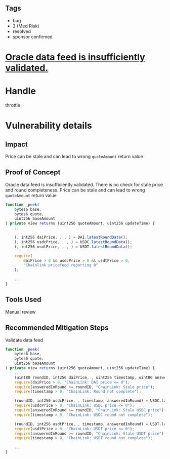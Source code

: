 ## Tags

- bug
- 2 (Med Risk)
- resolved
- sponsor confirmed

# [Oracle data feed is insufficiently validated.](https://github.com/code-423n4/2022-01-yield-findings/issues/136) 

# Handle

throttle


# Vulnerability details

## Impact
Price can be stale and can lead to wrong `quoteAmount` return value

## Proof of Concept
Oracle data feed is insufficiently validated. There is no check for stale price and round completeness.
Price can be stale and can lead to wrong `quoteAmount` return value
```javascript
function _peek(
    bytes6 base,
    bytes6 quote,
    uint256 baseAmount
) private view returns (uint256 quoteAmount, uint256 updateTime) {
    ...

    (, int256 daiPrice, , , ) = DAI.latestRoundData();
    (, int256 usdcPrice, , , ) = USDC.latestRoundData();
    (, int256 usdtPrice, , , ) = USDT.latestRoundData();

    require(
        daiPrice > 0 && usdcPrice > 0 && usdtPrice > 0,
        "Chainlink pricefeed reporting 0"
    );

    ...
}
```

## Tools Used
Manual review

## Recommended Mitigation Steps
Validate data feed
```javascript
function _peek(
    bytes6 base,
    bytes6 quote,
    uint256 baseAmount
) private view returns (uint256 quoteAmount, uint256 updateTime) {
    ...
    (uint80 roundID, int256 daiPrice, , uint256 timestamp, uint80 answeredInRound) = DAI.latestRoundData();
    require(daiPrice > 0, "ChainLink: DAI price <= 0");
    require(answeredInRound >= roundID, "ChainLink: Stale price");
    require(timestamp > 0, "ChainLink: Round not complete");

    (roundID, int256 usdcPrice, , timestamp, answeredInRound) = USDC.latestRoundData();
    require(usdcPrice > 0, "ChainLink: USDC price <= 0");
    require(answeredInRound >= roundID, "ChainLink: Stale USDC price");
    require(timestamp > 0, "ChainLink: USDC round not complete");

    (roundID, int256 usdtPrice, , timestamp, answeredInRound) = USDT.latestRoundData();
    require(usdtPrice > 0, "ChainLink: USDT price <= 0");
    require(answeredInRound >= roundID, "ChainLink: Stale USDT price");
    require(timestamp > 0, "ChainLink: USDT round not complete");

    ...
}
```

